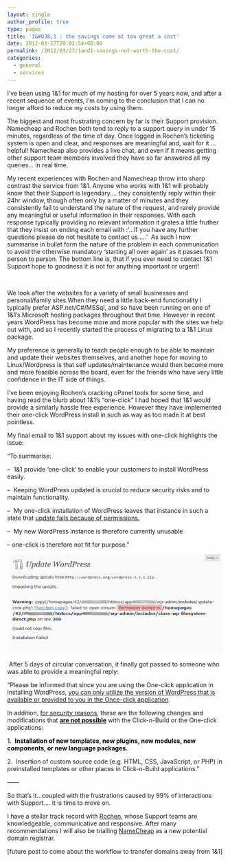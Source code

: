 ```yaml
---
layout: single
author_profile: true
type: pages
title: '1&#038;1 : the savings come at too great a cost'
date: 2012-03-27T20:02:54+00:00
permalink: /2012/03/27/1and1-savings-not-worth-the-cost/
categories:
  - general
  - services
---
```

I&#8217;ve been using 1&1 for much of my hosting for over 5 years now, and after a recent sequence of events, I&#8217;m coming to the conclusion that I can no longer afford to reduce my costs by using them.

The biggest and most frustrating concern by far is their Support provision. Namecheap and Rochen both tend to reply to a support query in under 15 minutes, regardless of the time of day. Once logged in Rochen&#8217;s ticketing system is open and clear, and responses are meaningful and, wait for it &#8230; helpful! Namecheap also provides a live chat, and even if it means getting other support team members involved they have so far answered all my queries&#8230; in real time.

My recent experiences with Rochen and Namecheap throw into sharp contrast the service from 1&1. Anyone who works with 1&1 will probably know that their Support is legendary&#8230;. they consistently reply within their 24hr window, though often only by a matter of minutes and they consistently fail to understand the nature of the request, and rarely provide any meaningful or useful information in their responses. With each response typically providing no relevant information it grates a little fruther that they insist on ending each email with :&#8217;&#8230;If you have any further questions please do not hesitate to contact us&#8230;..&#8217;  As such I now summarise in bullet form the nature of the problem in each communication to avoid the otherwise mandatory &#8216;starting all over again&#8217; as it passes from person to person. The bottom line is, that if you ever need to contact 1&1 Support hope to goodness it is not for anything important or urgent!

&nbsp;

We look after the websites for a variety of small businesses and personal/family sites.When they need a little back-end functionality I typically prefer ASP.net/C#/MSSql, and so have been running on one of 1&1&#8217;s Microsoft hosting packages throughout that time. However in recent years WordPress has become more and more popular with the sites we help out with, and so I recently started the process of migrating to a 1&1 Linux package.

My preference is generally to teach people enough to be able to maintain and update their websites themselves, and another hope for moving to Linux/Wordpress is that self updates/maintenance would then become more and more feasible across the board, even for the friends who have very little confidence in the IT side of things.

I&#8217;ve been enjoying Rochen&#8217;s cracking cPanel tools for some time, and having read the blurb about 1&1&#8217;s &#8220;one-click&#8221; I had hoped that 1&1 would provide a similarly hassle free experience. However they have implemented their one-click WordPress install in such as way as too made it at best pointless.

My final email to 1&1 support about my issues with one-click highlights the issue:

&#8220;To summarise:

&#8211;  1&1 provide &#8216;one-click&#8217; to enable your customers to install WordPress easily.

&#8211;  Keeping WordPress updated is crucial to reduce security risks and to maintain functionality.

&#8211;  My one-click installation of WordPress leaves that instance in such a state that <span style="text-decoration: underline;">update fails because of permissions.</span>

&#8211;  My new WordPress instance is therefore currently unusable

&#8211; one-click is therefore not fit for purpose.&#8221;

<p style="text-align: center;">
  <img class="wp-image-453 aligncenter" title="Wordpress_update_FAIL" src="/images/allbsuploads/2012/03/Wordpress_update_FAIL1.png" alt="Wordpress update FAIL" width="496" height="230" />
</p>

 After 5 days of circular conversation, it finally got passed to someone who was able to provide a meaningful reply:

&#8220;Please be informed that since you are using the One-click application in installing WordPress, <span style="text-decoration: underline;">you can only utilize the version of WordPress that is available or provided to you in the Once-click application</span>.

In addition, <span style="text-decoration: underline;">for security reasons</span>, these are the following changes and modifications that <span style="text-decoration: underline; color: #000000;"><span style="text-decoration: underline;"><strong>are not possible</strong></span></span> with the Click-n-Build or the One-click applications:

<span style="color: #000000;">1.  <strong>Installation of new templates, new plugins, new modules, new components, or new language packages.</strong></span>

2.  Insertion of custom source code (e.g. HTML, CSS, JavaScript, or PHP) in preinstalled templates or other places in Click-n-Build applications.&#8221;

&#8212;&#8212;

So that&#8217;s it&#8230;coupled with the frustrations caused by 99% of interactions with Support&#8230;. it is time to move on.

I have a stellar track record with <a title="Rochen Host" href="http://www.rochenhost.com" target="_blank">Rochen</a>, whose Support teams are knowledgeable, communicative and responsive. After many recommendations I will also be trialling <a title="Namecheap" href="http://www.namecheap.com" target="_blank">NameCheap</a> as a new potential domain registrar.

[future post to come about the workflow to transfer domains away from 1&1]
